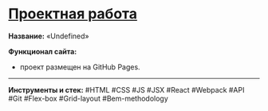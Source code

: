 # [Проектная работа](https://mea6ea6.github.io/repository/)  

__Название:__ «Undefined»  

__Функционал сайта:__  

- проект размещен на GitHub Pages.

------

__Инструменты и стек:__ #HTML #CSS #JS #JSX #React #Webpack #API #Git #Flex-box #Grid-layout #Bem-methodology
